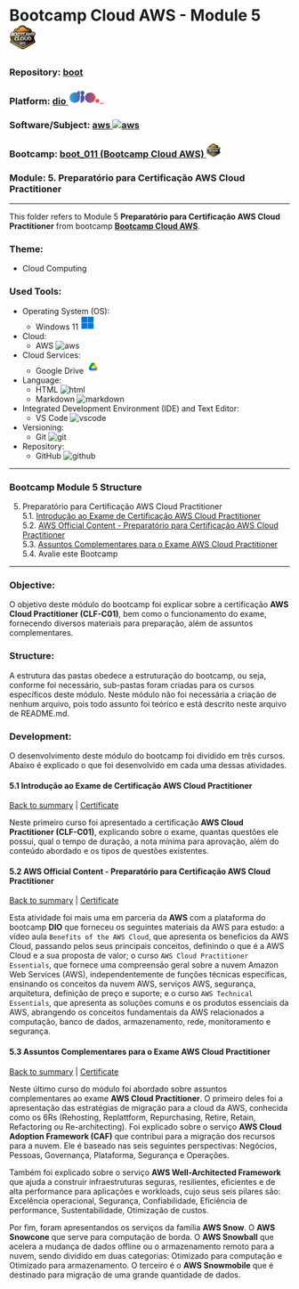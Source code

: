 # Bootcamp Cloud AWS - Module 5   <img src="../0-aux/logo_boot.png" alt="boot_011" width="auto" height="45">

### Repository: [boot](../../../../)   
### Platform: <a href="../../../">dio   <img src="https://github.com/PedroHeeger/main/blob/main/0-aux/logos/plataforma/dio.jpeg" alt="dio" width="auto" height="25"></a>   
### Software/Subject: <a href="../../">aws    <img src="https://cdn.jsdelivr.net/gh/devicons/devicon@latest/icons/amazonwebservices/amazonwebservices-original-wordmark.svg" alt="aws" width="auto" height="25"></a>
### Bootcamp: <a href="../">boot_011 (Bootcamp Cloud AWS)   <img src="../0-aux/logo_boot.png" alt="boot_011" width="auto" height="25"></a>
### Module: 5. Preparatório para Certificação AWS Cloud Practitioner 

---

This folder refers to Module 5 **Preparatório para Certificação AWS Cloud Practitioner** from bootcamp [**Bootcamp Cloud AWS**](../).

### Theme:
- Cloud Computing

### Used Tools:
- Operating System (OS): 
  - Windows 11 <img src="https://github.com/PedroHeeger/main/blob/main/0-aux/logos/software/windows11.png" alt="windows11" width="auto" height="25">
- Cloud:
  - AWS <img src="https://cdn.jsdelivr.net/gh/devicons/devicon@latest/icons/amazonwebservices/amazonwebservices-original-wordmark.svg" alt="aws" width="auto" height="25">
- Cloud Services:
  - Google Drive <img src="https://github.com/PedroHeeger/main/blob/main/0-aux/logos/software/google_drive.png" alt="google_drive" width="auto" height="25">
- Language:
  - HTML   <img src="https://cdn.jsdelivr.net/gh/devicons/devicon/icons/html5/html5-original.svg" alt="html" width="auto" height="25">
  - Markdown   <img src="https://cdn.jsdelivr.net/gh/devicons/devicon/icons/markdown/markdown-original.svg" alt="markdown" width="auto" height="25">
- Integrated Development Environment (IDE) and Text Editor:
  - VS Code   <img src="https://cdn.jsdelivr.net/gh/devicons/devicon/icons/vscode/vscode-original.svg" alt="vscode" width="auto" height="25">
- Versioning: 
  - Git   <img src="https://cdn.jsdelivr.net/gh/devicons/devicon/icons/git/git-original.svg" alt="git" width="auto" height="25">
- Repository:
  - GitHub   <img src="https://cdn.jsdelivr.net/gh/devicons/devicon/icons/github/github-original.svg" alt="github" width="auto" height="25">

---

### Bootcamp Module 5 Structure
5. <a name="item5">Preparatório para Certificação AWS Cloud Practitioner</a><br>
  5.1. <a href="#item5.1">Introdução ao Exame de Certificação AWS Cloud Practitioner</a><br>
  5.2. <a href="#item5.2">AWS Official Content - Preparatório para Certificação AWS Cloud Practitioner</a><br>
  5.3. <a href="#item5.3">Assuntos Complementares para o Exame AWS Cloud Practitioner</a><br>
  5.4. Avalie este Bootcamp

---

### Objective:
O objetivo deste módulo do bootcamp foi explicar sobre a certificação **AWS Cloud Practitioner (CLF-C01)**, bem como o funcionamento do exame, fornecendo diversos materiais para preparação, além de assuntos complementares.

### Structure:
A estrutura das pastas obedece a estruturação do bootcamp, ou seja, conforme foi necessário, sub-pastas foram criadas para os cursos específicos deste módulo. Neste módulo não foi necessária a criação de nenhum arquivo, pois todo assunto foi teórico e está descrito neste arquivo de README.md.

### Development:
O desenvolvimento deste módulo do bootcamp foi dividido em três cursos. Abaixo é explicado o que foi desenvolvido em cada uma dessas atividades.

<a name="item5.1"><h4>5.1 Introdução ao Exame de Certificação AWS Cloud Practitioner</h4></a>[Back to summary](#item5) | <a href="https://github.com/PedroHeeger/main/blob/main/cert_ti/04-curso/cloud/aws/(23-09-15)...Exame...Certificacao_AWS_CFL-C01_PH_DIO.pdf">Certificate</a>

Neste primeiro curso foi apresentado a certificação **AWS Cloud Practitioner (CLF-C01)**, explicando sobre o exame, quantas questões ele possui, qual o tempo de duração, a nota mínima para aprovação, além do conteúdo abordado e os tipos de questões existentes.

<a name="item5.2"><h4>5.2 AWS Official Content - Preparatório para Certificação AWS Cloud Practitioner</h4></a>[Back to summary](#item5) | <a href="https://github.com/PedroHeeger/main/blob/main/cert_ti/04-curso/cloud/aws/(23-09-15)_AWS_Official_Content...Certificacao_PH_DIO.pdf">Certificate</a>

Esta atividade foi mais uma em parceria da **AWS** com a plataforma do bootcamp **DIO** que forneceu os seguintes materiais da AWS para estudo: a vídeo aula `Benefits of the AWS Cloud`, que apresenta os beneficios da AWS Cloud, passando pelos seus principais conceitos, definindo o que é a AWS Cloud e a sua proposta de valor; o curso `AWS Cloud Practitioner Essentials`, que fornece uma compreensão geral sobre a nuvem Amazon Web Services (AWS), independentemente de funções técnicas específicas, ensinando os conceitos da nuvem AWS, serviços AWS, segurança, arquitetura, definição de preço e suporte; e o curso `AWS Technical Essentials`, que apresenta as soluções comuns e os produtos essenciais da AWS, abrangendo os conceitos fundamentais da AWS relacionados a computação, banco de dados, armazenamento, rede, monitoramento e segurança.

<a name="item5.3"><h4>5.3 Assuntos Complementares para o Exame AWS Cloud Practitioner</h4></a>[Back to summary](#item5) | <a href="https://github.com/PedroHeeger/main/blob/main/cert_ti/04-curso/cloud/aws/(23-09-15)_Assuntos...AWS_Cloud_Practitioner_PH_DIO.pdf">Certificate</a>

Neste último curso do módulo foi abordado sobre assuntos complementares ao exame **AWS Cloud Practitioner**. O primeiro deles foi a apresentação das estratégias de migração para a cloud da AWS, conhecida como os 6Rs (Rehosting, Replattform, Repurchasing, Retire, Retain, Refactoring ou Re-architecting). Foi explicado sobre o serviço **AWS Cloud Adoption Framework (CAF)** que contribui para a migração dos recursos para a nuvem. Ele é baseado nas seis seguintes perspectivas: Negócios, Pessoas, Governança, Plataforma, Segurança e Operações.

Também foi explicado sobre o serviço **AWS Well-Architected Framework** que ajuda a construir infraestruturas seguras, resilientes, eficientes e de alta performance para aplicações e workloads, cujo seus seis pilares são: Excelência operacional, Segurança, Confiabilidade, Eficiência de performance, 
Sustentabilidade, Otimização de custos.

Por fim, foram apresentandos os serviços da família **AWS Snow**. O **AWS Snowcone** que serve para computação de borda. O **AWS Snowball** que acelera a mudança de dados offline ou o armazenamento remoto para a nuvem, sendo dividido em duas categorias: Otimizado para computação e Otimizado para armazenamento. O terceiro é o **AWS Snowmobile** que é destinado para migração de uma grande quantidade de dados.